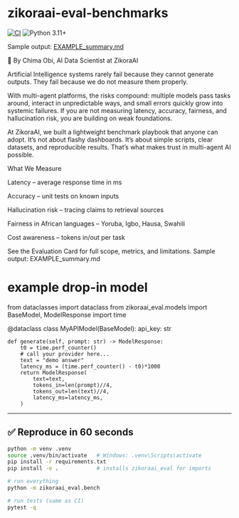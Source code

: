 # zikoraai-eval-benchmarks

[![CI](https://github.com/chimaobim1/zikoraai-eval-benchmarks/actions/workflows/ci.yml/badge.svg)](https://github.com/chimaobim1/zikoraai-eval-benchmarks/actions)
![Python 3.11+](https://img.shields.io/badge/python-3.11%2B-blue.svg)

Sample output: [EXAMPLE_summary.md](./reports/EXAMPLE_summary.md)

📌 By Chima Obi, AI Data Scientist at ZikoraAI  

Artificial Intelligence systems rarely fail because they cannot generate outputs. They fail because we do not measure them properly.

With multi-agent platforms, the risks compound: multiple models pass tasks around, interact in unpredictable ways, and small errors quickly grow into systemic failures. If you are not measuring latency, accuracy, fairness, and hallucination risk, you are building on weak foundations.

At ZikoraAI, we built a lightweight benchmark playbook that anyone can adopt. It’s not about flashy dashboards. It’s about simple scripts, clear datasets, and reproducible results. That’s what makes trust in multi-agent AI possible.


What We Measure

Latency – average response time in ms

Accuracy – unit tests on known inputs

Hallucination risk – tracing claims to retrieval sources

Fairness in African languages – Yoruba, Igbo, Hausa, Swahili

Cost awareness – tokens in/out per task

See the Evaluation Card
 for full scope, metrics, and limitations.
Sample output: EXAMPLE_summary.md

# example drop-in model
from dataclasses import dataclass
from zikoraai_eval.models import BaseModel, ModelResponse
import time

@dataclass
class MyAPIModel(BaseModel):
    api_key: str

    def generate(self, prompt: str) -> ModelResponse:
        t0 = time.perf_counter()
        # call your provider here...
        text = "demo answer"
        latency_ms = (time.perf_counter() - t0)*1000
        return ModelResponse(
            text=text,
            tokens_in=len(prompt)//4,
            tokens_out=len(text)//4,
            latency_ms=latency_ms,
        )


---

## ✅ Reproduce in 60 seconds

```bash
python -m venv .venv
source .venv/bin/activate   # Windows: .venv\Scripts\activate
pip install -r requirements.txt
pip install -e .            # installs zikoraai_eval for imports

# run everything
python -m zikoraai_eval.bench

# run tests (same as CI)
pytest -q
